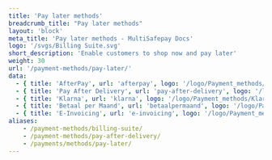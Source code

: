 ```yaml
---
title: 'Pay later methods'
breadcrumb_title: "Pay later methods"
layout: 'block'
meta_title: 'Pay later methods - MultiSafepay Docs'
logo: '/svgs/Billing Suite.svg'
short_description: 'Enable customers to shop now and pay later'
weight: 30
url: '/payment-methods/pay-later/'
data:
  - { title: 'AfterPay', url: 'afterpay', logo: '/logo/Payment_methods/AfterPay.svg' }
  - { title: 'Pay After Delivery', url: 'pay-after-delivery', logo: '/logo/Payment_methods/Pay_After_Delivery.svg' }
  - { title: 'Klarna', url: 'klarna', logo: '/logo/Payment_methods/Klarna.svg' }
  - { title: 'Betaal per Maand', url: 'betaalpermaand', logo: '/logo/Payment_methods/betaalpermaand.svg' }
  - { title: 'E-Invoicing', url: 'e-invoicing', logo: '/logo/Payment_methods/e-invoicing.svg' }
aliases:
    - /payment-methods/billing-suite/
    - /payment-methods/pay-after-delivery/
    - /payments/methods/pay-later/
--- 
```


